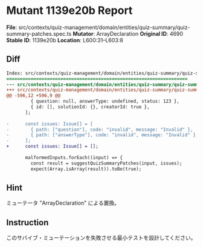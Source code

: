 # Mutant 1139e20b Report

**File**: src/contexts/quiz-management/domain/entities/quiz-summary/quiz-summary-patches.spec.ts
**Mutator**: ArrayDeclaration
**Original ID**: 4690
**Stable ID**: 1139e20b
**Location**: L600:31–L603:8

## Diff

```diff
Index: src/contexts/quiz-management/domain/entities/quiz-summary/quiz-summary-patches.spec.ts
===================================================================
--- src/contexts/quiz-management/domain/entities/quiz-summary/quiz-summary-patches.spec.ts	original
+++ src/contexts/quiz-management/domain/entities/quiz-summary/quiz-summary-patches.spec.ts	mutated #4690
@@ -596,12 +596,9 @@
         { question: null, answerType: undefined, status: 123 },
         { id: [], solutionId: {}, creatorId: true },
       ];
 
-      const issues: Issue[] = [
-        { path: ["question"], code: "invalid", message: "Invalid" },
-        { path: ["answerType"], code: "invalid", message: "Invalid" },
-      ];
+      const issues: Issue[] = [];
 
       malformedInputs.forEach((input) => {
         const result = suggestQuizSummaryPatches(input, issues);
         expect(Array.isArray(result)).toBe(true);
```

## Hint

ミューテータ "ArrayDeclaration" による置換。

## Instruction

このサバイブ・ミューテーションを失敗させる最小テストを設計してください。
